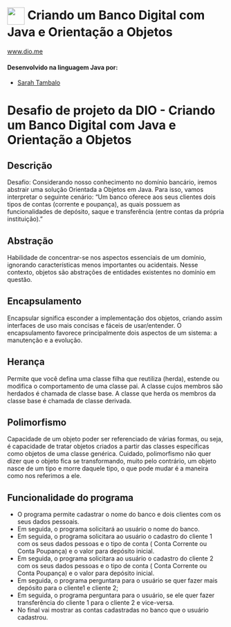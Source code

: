 # <img align="center" width="40px" src="https://hermes.digitalinnovation.one/assets/diome/logo-minimized.png"> Criando um Banco Digital com Java e Orientação a Objetos
www.dio.me


#### Desenvolvido na linguagem Java por:
- [Sarah Tambalo](https://github.com/sarahtambalo)
# Desafio de projeto da DIO - Criando um Banco Digital com Java e Orientação a Objetos
## Descrição
Desafio: Considerando nosso conhecimento no domínio bancário, iremos abstrair uma solução Orientada a Objetos em Java. Para isso, vamos interpretar o seguinte cenário: “Um banco oferece aos seus clientes dois tipos de contas (corrente e poupança), as quais possuem as funcionalidades de depósito, saque e transferência (entre contas da própria instituição).”
## Abstração
Habilidade de concentrar-se nos aspectos essenciais de um domínio, ignorando características menos importantes ou acidentais. Nesse contexto, objetos são abstrações de entidades existentes no domínio em questão.

## Encapsulamento
Encapsular significa esconder a implementação dos objetos, criando assim interfaces de uso mais concisas e fáceis de usar/entender. O encapsulamento favorece principalmente dois aspectos de um sistema: a manutenção e a evolução.

## Herança
Permite que você defina uma classe filha que reutiliza (herda), estende ou modifica o comportamento de uma classe pai. A classe cujos membros são herdados é chamada de classe base. A classe que herda os membros da classe base é chamada de classe derivada.

## Polimorfismo
Capacidade de um objeto poder ser referenciado de várias formas, ou seja, é capacidade de tratar objetos criados a partir das classes específicas como objetos de uma classe genérica. Cuidado, polimorfismo não quer dizer que o objeto fica se transformando, muito pelo contrário, um objeto nasce de um tipo e morre daquele tipo, o que pode mudar é a maneira como nos referimos a ele.

## Funcionalidade do programa
* O programa permite cadastrar o nome do banco e dois clientes com os seus dados pessoais.
* Em seguida, o programa solicitará ao usuário o nome do banco.
* Em seguida, o programa solicitara ao usuário o cadastro do cliente 1 com os seus dados pessoas e o tipo de conta ( Conta Corrente ou Conta Poupança) e o valor para depósito inicial.
* Em seguida, o programa solicitara ao usuário o cadastro do cliente 2 com os seus dados pessoas e o tipo de conta ( Conta Corrente ou Conta Poupança) e o valor para depósito inicial.
* Em seguida, o programa perguntara para o usuário se quer fazer mais depósito para o cliente1  e cliente 2;
* Em seguida, o programa perguntara para o usuário, se ele quer fazer transferência do cliente 1 para o cliente 2 e vice-versa.
* No final vai mostrar as contas cadastradas no banco que o usuário cadastrou.



